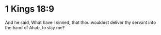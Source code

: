 # 1 Kings 18:9

And he said, What have I sinned, that thou wouldest deliver thy servant into the hand of Ahab, to slay me?